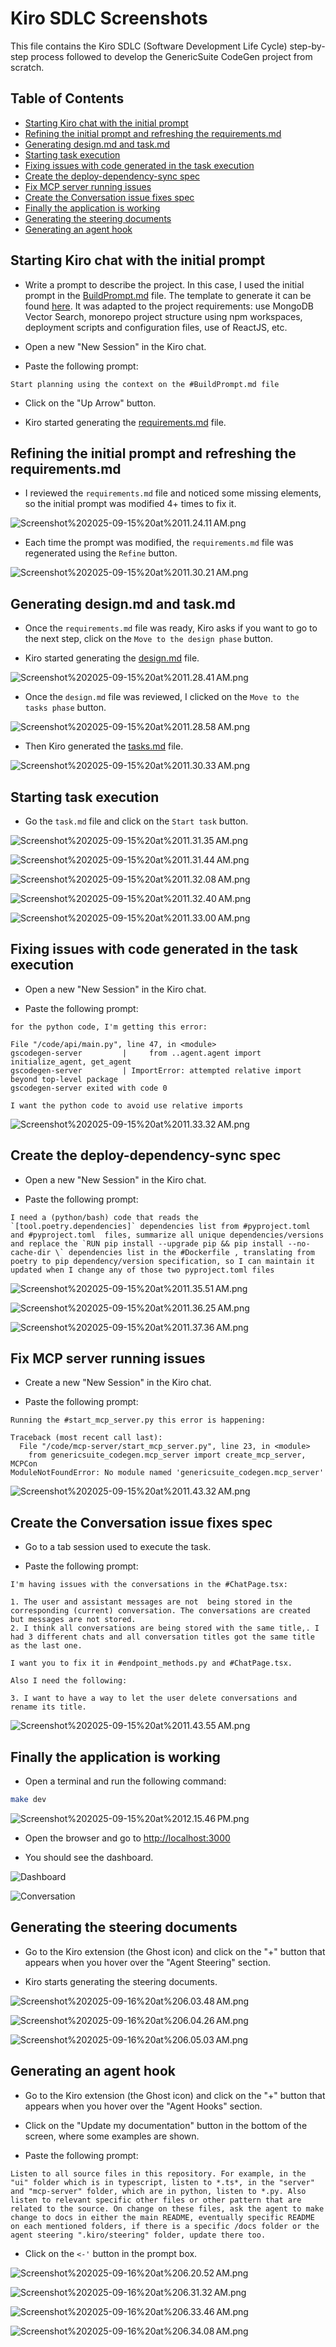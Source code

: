 # Kiro SDLC Screenshots

This file contains the Kiro SDLC (Software Development Life Cycle) step-by-step process followed to develop the GenericSuite CodeGen project from scratch.

## Table of Contents

- [Starting Kiro chat with the initial prompt](#starting-kiro-chat-with-the-initial-prompt)
- [Refining the initial prompt and refreshing the requirements.md](#refining-the-initial-prompt-and-refreshing-the-requirementsmd)
- [Generating design.md and task.md](#generating-designmd-and-taskmd)
- [Starting task execution](#starting-task-execution)
- [Fixing issues with code generated in the task execution](#fixing-issues-with-code-generated-in-the-task-execution)
- [Create the deploy-dependency-sync spec](#create-the-deploy-dependency-sync-spec)
- [Fix MCP server running issues](#fix-mcp-server-running-issues)
- [Create the Conversation issue fixes spec](#create-the-conversation-issue-fixes-spec)
- [Finally the application is working](#finally-the-application-is-working)
- [Generating the steering documents](#generating-the-steering-documents)
- [Generating an agent hook](#generating-an-agent-hook)

## Starting Kiro chat with the initial prompt

- Write a prompt to describe the project. In this case, I used the initial prompt in the [BuildPrompt.md](./BuildPrompt.md) file. The template to generate it can be found [here](https://github.com/coleam00/ottomator-agents/blob/main/foundational-rag-agent/PLANNING.md). It was adapted to the project requirements: use MongoDB Vector Search, monorepo project structure using npm workspaces, deployment scripts and configuration files, use of ReactJS, etc.

- Open a new "New Session" in the Kiro chat.

- Paste the following prompt:

```prompt
Start planning using the context on the #BuildPrompt.md file
```

- Click on the "Up Arrow" button.

- Kiro started generating the [requirements.md](./.kiro/specs/genericsuite-codegen/requirements.md) file. 

## Refining the initial prompt and refreshing the requirements.md

- I reviewed the `requirements.md` file and noticed some missing elements, so the initial prompt was modified 4+ times to fix it.

![Screenshot%202025-09-15%20at%2011.24.11 AM.png](./assets/sdlc_screenshots/Screenshot%202025-09-15%20at%2011.24.11 AM.png)

- Each time the prompt was modified, the `requirements.md` file was regenerated using the `Refine` button.

![Screenshot%202025-09-15%20at%2011.30.21 AM.png](./assets/sdlc_screenshots/Screenshot%202025-09-15%20at%2011.30.21 AM.png)

## Generating design.md and task.md

- Once the `requirements.md` file was ready, Kiro asks if you want to go to the next step, click on the `Move to the design phase` button.

- Kiro started generating the [design.md](./.kiro/specs/genericsuite-codegen/design.md) file.

![Screenshot%202025-09-15%20at%2011.28.41 AM.png](./assets/sdlc_screenshots/Screenshot%202025-09-15%20at%2011.28.41 AM.png)

- Once the `design.md` file was reviewed, I clicked on the `Move to the tasks phase` button.

![Screenshot%202025-09-15%20at%2011.28.58 AM.png](./assets/sdlc_screenshots/Screenshot%202025-09-15%20at%2011.28.58 AM.png)

- Then Kiro generated the [tasks.md](./.kiro/specs/genericsuite-codegen/tasks.md) file.

![Screenshot%202025-09-15%20at%2011.30.33 AM.png](./assets/sdlc_screenshots/Screenshot%202025-09-15%20at%2011.30.33 AM.png)

## Starting task execution

- Go the `task.md` file and click on the `Start task` button.

![Screenshot%202025-09-15%20at%2011.31.35 AM.png](./assets/sdlc_screenshots/Screenshot%202025-09-15%20at%2011.31.35 AM.png)

![Screenshot%202025-09-15%20at%2011.31.44 AM.png](./assets/sdlc_screenshots/Screenshot%202025-09-15%20at%2011.31.44 AM.png)

![Screenshot%202025-09-15%20at%2011.32.08 AM.png](./assets/sdlc_screenshots/Screenshot%202025-09-15%20at%2011.32.08 AM.png)

![Screenshot%202025-09-15%20at%2011.32.40 AM.png](./assets/sdlc_screenshots/Screenshot%202025-09-15%20at%2011.32.40 AM.png)

![Screenshot%202025-09-15%20at%2011.33.00 AM.png](./assets/sdlc_screenshots/Screenshot%202025-09-15%20at%2011.33.00 AM.png)

## Fixing issues with code generated in the task execution

- Open a new "New Session" in the Kiro chat.

- Paste the following prompt:

```prompt
for the python code, I'm getting this error:

File "/code/api/main.py", line 47, in <module>
gscodegen-server         |     from ..agent.agent import initialize_agent, get_agent
gscodegen-server         | ImportError: attempted relative import beyond top-level package
gscodegen-server exited with code 0

I want the python code to avoid use relative imports
```

![Screenshot%202025-09-15%20at%2011.33.32 AM.png](./assets/sdlc_screenshots/Screenshot%202025-09-15%20at%2011.33.32 AM.png)

## Create the deploy-dependency-sync spec

- Open a new "New Session" in the Kiro chat.

- Paste the following prompt:

```prompt
I need a (python/bash) code that reads the `[tool.poetry.dependencies]` dependencies list from #pyproject.toml  and #pyproject.toml  files, summarize all unique dependencies/versions and replace the `RUN pip install --upgrade pip && pip install --no-cache-dir \` dependencies list in the #Dockerfile , translating from poetry to pip dependency/version specification, so I can maintain it updated when I change any of those two pyproject.toml files
```

![Screenshot%202025-09-15%20at%2011.35.51 AM.png](./assets/sdlc_screenshots/Screenshot%202025-09-15%20at%2011.35.51 AM.png)

![Screenshot%202025-09-15%20at%2011.36.25 AM.png](./assets/sdlc_screenshots/Screenshot%202025-09-15%20at%2011.36.25 AM.png)

![Screenshot%202025-09-15%20at%2011.37.36 AM.png](./assets/sdlc_screenshots/Screenshot%202025-09-15%20at%2011.37.36 AM.png)

## Fix MCP server running issues

- Create a new "New Session" in the Kiro chat.

- Paste the following prompt:

```prompt
Running the #start_mcp_server.py this error is happening:

Traceback (most recent call last):
  File "/code/mcp-server/start_mcp_server.py", line 23, in <module>
    from genericsuite_codegen.mcp_server import create_mcp_server, MCPCon
ModuleNotFoundError: No module named 'genericsuite_codegen.mcp_server'
```

![Screenshot%202025-09-15%20at%2011.43.32 AM.png](./assets/sdlc_screenshots/Screenshot%202025-09-15%20at%2011.43.32 AM.png)

## Create the Conversation issue fixes spec

- Go to a tab session used to execute the task.

- Paste the following prompt:

```prompt
I'm having issues with the conversations in the #ChatPage.tsx:

1. The user and assistant messages are not  being stored in the corresponding (current) conversation. The conversations are created but messages are not stored.
2. I think all conversations are being stored with the same title,. I had 3 different chats and all conversation titles got the same title as the last one.

I want you to fix it in #endpoint_methods.py and #ChatPage.tsx.

Also I need the following:

3. I want to have a way to let the user delete conversations and rename its title.
```

![Screenshot%202025-09-15%20at%2011.43.55 AM.png](./assets/sdlc_screenshots/Screenshot%202025-09-15%20at%2011.43.55 AM.png)

## Finally the application is working

- Open a terminal and run the following command:

```bash
make dev
```

![Screenshot%202025-09-15%20at%2012.15.46 PM.png](./assets/sdlc_screenshots/Screenshot%202025-09-15%20at%2012.15.46 PM.png)

- Open the browser and go to [http://localhost:3000](http://localhost:3000)

- You should see the dashboard.

![Dashboard](./assets/screenshots/genericsuite.codegen.ui.main.010.png)

![Conversation](./assets/screenshots/genericsuite.codegen.ui.chat.020.png)

## Generating the steering documents

- Go to the Kiro extension (the Ghost icon) and click on the "+" button that appears when you hover over the "Agent Steering" section.

- Kiro starts generating the steering documents.

![Screenshot%202025-09-16%20at%206.03.48 AM.png](./assets/sdlc_screenshots/Screenshot%202025-09-16%20at%206.03.48 AM.png)

![Screenshot%202025-09-16%20at%206.04.26 AM.png](./assets/sdlc_screenshots/Screenshot%202025-09-16%20at%206.04.26 AM.png)

![Screenshot%202025-09-16%20at%206.05.03 AM.png](./assets/sdlc_screenshots/Screenshot%202025-09-16%20at%206.05.03 AM.png)

## Generating an agent hook

- Go to the Kiro extension (the Ghost icon) and click on the "+" button that appears when you hover over the "Agent Hooks" section.

- Click on the "Update my documentation" button in the bottom of the screen, where some examples are shown.

- Paste the following prompt:

```prompt
Listen to all source files in this repository. For example, in the "ui" folder which is in typescript, listen to *.ts*, in the "server" and "mcp-server" folder, which are in python, listen to *.py. Also listen to relevant specific other files or other pattern that are related to the source. On change on these files, ask the agent to make change to docs in either the main README, eventually specific README on each mentioned folders, if there is a specific /docs folder or the agent steering ".kiro/steering" folder, update there too.
```

- Click on the `<-'` button in the prompt box.

![Screenshot%202025-09-16%20at%206.20.52 AM.png](./assets/sdlc_screenshots/Screenshot%202025-09-16%20at%206.20.52 AM.png)

![Screenshot%202025-09-16%20at%206.31.32 AM.png](./assets/sdlc_screenshots/Screenshot%202025-09-16%20at%206.31.32 AM.png)

![Screenshot%202025-09-16%20at%206.33.46 AM.png](./assets/sdlc_screenshots/Screenshot%202025-09-16%20at%206.33.46 AM.png)

![Screenshot%202025-09-16%20at%206.34.08 AM.png](./assets/sdlc_screenshots/Screenshot%202025-09-16%20at%206.34.08 AM.png)

